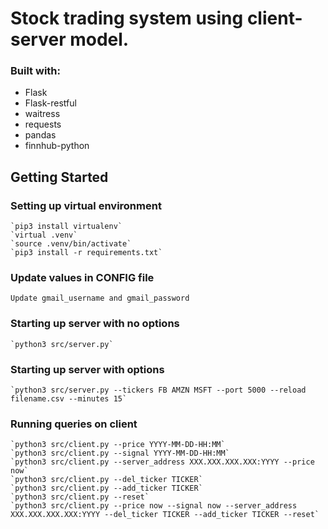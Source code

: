 # Stock trading system using client-server model. 

### Built with:
- Flask
- Flask-restful
- waitress
- requests
- pandas
- finnhub-python

## Getting Started

### Setting up virtual environment
    `pip3 install virtualenv`
    `virtual .venv`
    `source .venv/bin/activate`
    `pip3 install -r requirements.txt`

### Update values in CONFIG file
    Update gmail_username and gmail_password

### Starting up server with no options
    `python3 src/server.py`

### Starting up server with options
    `python3 src/server.py --tickers FB AMZN MSFT --port 5000 --reload filename.csv --minutes 15`

### Running queries on client
    `python3 src/client.py --price YYYY-MM-DD-HH:MM`
    `python3 src/client.py --signal YYYY-MM-DD-HH:MM`
    `python3 src/client.py --server_address XXX.XXX.XXX.XXX:YYYY --price now`
    `python3 src/client.py --del_ticker TICKER`
    `python3 src/client.py --add_ticker TICKER`
    `python3 src/client.py --reset`
    `python3 src/client.py --price now --signal now --server_address XXX.XXX.XXX.XXX:YYYY --del_ticker TICKER --add_ticker TICKER --reset`
